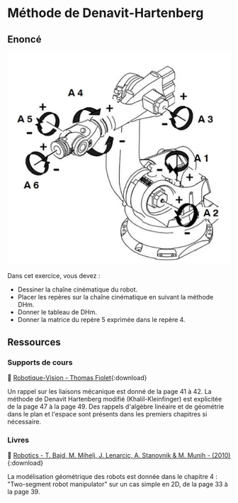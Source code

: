 # Méthode de Denavit-Hartenberg

## Enoncé

<img class="img-no-border" src="../../../images/kuka_kr15.png" alt="Schéma du robot 6 axes Kuka KR15">

Dans cet exercice, vous devez :

 - Dessiner la chaîne cinématique du robot.
 - Placer les repères sur la chaîne cinématique en suivant la méthode DHm.
 - Donner le tableau de DHm.
 - Donner la matrice du repère 5 exprimée dans le repère 4.

## Ressources
### Supports de cours
📓 [Robotique-Vision - Thomas Fiolet](../../bib/robotique_vision.pdf){:download}

Un rappel sur les liaisons mécanique est donné de la page 41 à 42. La méthode de Denavit Hartenberg modifié (Khalil-Kleinfinger) est explicitée de la page 47 à la page 49. Des rappels d'algèbre linéaire et de géométrie dans le plan et l'espace sont présents dans les premiers chapitres si nécessaire.

### Livres
📖 [Robotics - T. Bajd, M. Mihelj, J. Lenarcic, A. Stanovnik & M. Munih - (2010)](../../bib/robotics_bajd.pdf){:download}

La modélisation géométrique des robots est donnée dans le chapitre 4 : "Two-segment robot manipulator" sur un cas simple en 2D, de la page 33 à la page 39.